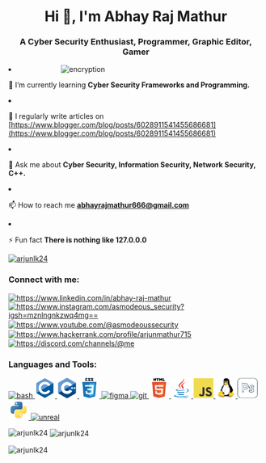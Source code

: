 <h1 align="center">Hi 👋, I'm Abhay Raj Mathur</h1>
<h3 align="center">A Cyber Security Enthusiast, Programmer, Graphic Editor, Gamer</h3>
<img align="right" alt="encryption" width="400" src="https://imgs.search.brave.com/ya_gc28Y4n9fEk7ueaoc2GcXggV60YEUWl0vuIYMG6s/rs:fit:860:0:0:0/g:ce/aHR0cHM6Ly9naWZk/Yi5jb20vaW1hZ2Vz/L2hpZ2gvY3liZXIt/ZmxvYXRpbmctYnVp/bGRpbmctcGl4ZWwt/NzB2MHl2NmpmOXJ0/YmVhMy5naWY.gif"

  
- 🌱 I’m currently learning **Cyber Security Frameworks and Programming.**

- 📝 I regularly write articles on [https://www.blogger.com/blog/posts/6028911541455686681](https://www.blogger.com/blog/posts/6028911541455686681)

- 💬 Ask me about **Cyber Security, Information Security, Network Security, C++.**

- 📫 How to reach me **abhayrajmathur666@gmail.com**

- ⚡ Fun fact **There is nothing like 127.0.0.0**

<p align="left"> <a href="https://github.com/ryo-ma/github-profile-trophy"><img src="https://github-profile-trophy.vercel.app/?username=arjunlk24" alt="arjunlk24" /></a> </p>

<h3 align="left">Connect with me:</h3>
<p align="left">
<a href="https://linkedin.com/in/https://www.linkedin.com/in/abhay-raj-mathur" target="blank"><img align="center" src="https://raw.githubusercontent.com/rahuldkjain/github-profile-readme-generator/master/src/images/icons/Social/linked-in-alt.svg" alt="https://www.linkedin.com/in/abhay-raj-mathur" height="30" width="40" /></a>
<a href="https://instagram.com/https://www.instagram.com/asmodeous_security?igsh=mznlngnkzwq4mg==" target="blank"><img align="center" src="https://raw.githubusercontent.com/rahuldkjain/github-profile-readme-generator/master/src/images/icons/Social/instagram.svg" alt="https://www.instagram.com/asmodeous_security?igsh=mznlngnkzwq4mg==" height="30" width="40" /></a>
<a href="https://www.youtube.com/c/https://www.youtube.com/@asmodeoussecurity" target="blank"><img align="center" src="https://raw.githubusercontent.com/rahuldkjain/github-profile-readme-generator/master/src/images/icons/Social/youtube.svg" alt="https://www.youtube.com/@asmodeoussecurity" height="30" width="40" /></a>
<a href="https://www.hackerrank.com/https://www.hackerrank.com/profile/arjunmathur715" target="blank"><img align="center" src="https://raw.githubusercontent.com/rahuldkjain/github-profile-readme-generator/master/src/images/icons/Social/hackerrank.svg" alt="https://www.hackerrank.com/profile/arjunmathur715" height="30" width="40" /></a>
<a href="https://discord.gg/https://discord.com/channels/@me" target="blank"><img align="center" src="https://raw.githubusercontent.com/rahuldkjain/github-profile-readme-generator/master/src/images/icons/Social/discord.svg" alt="https://discord.com/channels/@me" height="30" width="40" /></a>
</p>

<h3 align="left">Languages and Tools:</h3>
<p align="left"> <a href="https://www.gnu.org/software/bash/" target="_blank" rel="noreferrer"> <img src="https://www.vectorlogo.zone/logos/gnu_bash/gnu_bash-icon.svg" alt="bash" width="40" height="40"/> </a> <a href="https://www.cprogramming.com/" target="_blank" rel="noreferrer"> <img src="https://raw.githubusercontent.com/devicons/devicon/master/icons/c/c-original.svg" alt="c" width="40" height="40"/> </a> <a href="https://www.w3schools.com/cpp/" target="_blank" rel="noreferrer"> <img src="https://raw.githubusercontent.com/devicons/devicon/master/icons/cplusplus/cplusplus-original.svg" alt="cplusplus" width="40" height="40"/> </a> <a href="https://www.w3schools.com/css/" target="_blank" rel="noreferrer"> <img src="https://raw.githubusercontent.com/devicons/devicon/master/icons/css3/css3-original-wordmark.svg" alt="css3" width="40" height="40"/> </a> <a href="https://www.figma.com/" target="_blank" rel="noreferrer"> <img src="https://www.vectorlogo.zone/logos/figma/figma-icon.svg" alt="figma" width="40" height="40"/> </a> <a href="https://git-scm.com/" target="_blank" rel="noreferrer"> <img src="https://www.vectorlogo.zone/logos/git-scm/git-scm-icon.svg" alt="git" width="40" height="40"/> </a> <a href="https://www.w3.org/html/" target="_blank" rel="noreferrer"> <img src="https://raw.githubusercontent.com/devicons/devicon/master/icons/html5/html5-original-wordmark.svg" alt="html5" width="40" height="40"/> </a> <a href="https://www.java.com" target="_blank" rel="noreferrer"> <img src="https://raw.githubusercontent.com/devicons/devicon/master/icons/java/java-original.svg" alt="java" width="40" height="40"/> </a> <a href="https://developer.mozilla.org/en-US/docs/Web/JavaScript" target="_blank" rel="noreferrer"> <img src="https://raw.githubusercontent.com/devicons/devicon/master/icons/javascript/javascript-original.svg" alt="javascript" width="40" height="40"/> </a> <a href="https://www.linux.org/" target="_blank" rel="noreferrer"> <img src="https://raw.githubusercontent.com/devicons/devicon/master/icons/linux/linux-original.svg" alt="linux" width="40" height="40"/> </a> <a href="https://www.photoshop.com/en" target="_blank" rel="noreferrer"> <img src="https://raw.githubusercontent.com/devicons/devicon/master/icons/photoshop/photoshop-line.svg" alt="photoshop" width="40" height="40"/> </a> <a href="https://www.python.org" target="_blank" rel="noreferrer"> <img src="https://raw.githubusercontent.com/devicons/devicon/master/icons/python/python-original.svg" alt="python" width="40" height="40"/> </a> <a href="https://unrealengine.com/" target="_blank" rel="noreferrer"> <img src="https://raw.githubusercontent.com/kenangundogan/fontisto/036b7eca71aab1bef8e6a0518f7329f13ed62f6b/icons/svg/brand/unreal-engine.svg" alt="unreal" width="40" height="40"/> </a> </p>

<p><img align="left" src="https://github-readme-stats.vercel.app/api/top-langs?username=arjunlk24&show_icons=true&locale=en&layout=compact" alt="arjunlk24" /></p>

<p>&nbsp;<img align="center" src="https://github-readme-stats.vercel.app/api?username=arjunlk24&show_icons=true&locale=en" alt="arjunlk24" /></p>

<p><img align="center" src="https://github-readme-streak-stats.herokuapp.com/?user=arjunlk24&" alt="arjunlk24" /></p>
